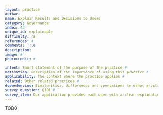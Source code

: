 ```yaml
---
layout: practice
author:
name: Explain Results and Decisions to Users
category: Governance
index: 43
unique_id: explainable
difficulty: na
references: #
comments: True
description:
image: #
photocredit: #

intent: Short statement of the purpose of the practice #
motivation: Description of the importance of using this practice #
applicability: The context where the practice applies #
related: Other related practices #
dependencies: Similarities, differences and connections to other practices #
survey_question: Q101 #
survey_item: Our application provides each user with a clear explanation of the results or decisions that they receive.
---
```


TODO
